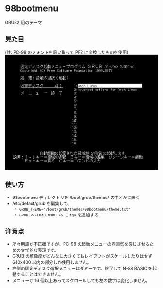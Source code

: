 # 98bootmenu
GRUB2 用のテーマ

## 見た目
(註: PC-98 のフォントを吸い取って PF2 に変換したものを使用)
![スクショ](/screenshot.png?raw=true)

## 使い方
* 98bootmenu ディレクトリを /boot/grub/themes/ の中とかに置く
* /etc/defaut/grub を編集して、
  * `GRUB_THEME="/boot/grub/themes/98bootmenu/theme.txt"`
  * `GRUB_PRELOAD_MODULES` に `tga` を追加する

## 注意点
* 所々用語が不正確ですが、PC-98 の起動メニューの雰囲気を感じさせるための文学的な表現です。
* GRUB の解像度がどんなに大きくてもレイアウトがスケールしたりはせず 640x400 以内の部分しか使用しません。
* 左側の固定ディスク選択メニューはダミーです。終了して N-88 BASIC を起動することはできません。
* メニューが 16 個以上あってスクロールしても左の数字は変化しません。
